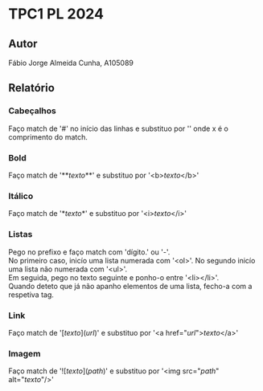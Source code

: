 # TPC1 PL 2024

## Autor
Fábio Jorge Almeida Cunha, A105089

## Relatório

### Cabeçalhos
Faço match de '#' no início das linhas e substituo por '<hx>' onde x é o comprimento do match.

### Bold
Faço match de '\*\**texto*\*\*' e substituo por '\<b>*texto*\</b>'

### Itálico
Faço match de '\**texto*\*' e substituo por '\<i>*texto*\</i>'

### Listas
Pego no prefixo e faço match com 'dígito.' ou '-'.\
No primeiro caso, inicío uma lista numerada com '\<ol>'. No segundo inicío uma lista não numerada com '\<ul>'.\
Em seguida, pego no texto seguinte e ponho-o entre '\<li>\</li>'.\
Quando deteto que já não apanho elementos de uma lista, fecho-a com a respetiva tag.

### Link
Faço match de '\[*texto*](*url*)' e substituo por '\<a href="*url*">*texto*\</a>'

### Imagem
Faço match de '!\[*texto*](*path*)' e substituo por '\<img src="*path*" alt="*texto*"/>'
